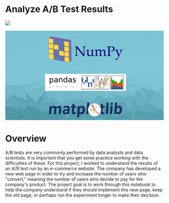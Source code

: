 # Analyze A/B Test Results
![](https://github.com/darraghmerrick/Udacity---Data-Analyst---Analyze-A-B-Test-Results/blob/main/ab-test-1-1.jpg)

![](https://github.com/darraghmerrick/Investigate-a-Dataset/blob/Udacity-Data-Analyst-NanoDegree/NumpyPandas.png)

# Overview

A/B tests are very commonly performed by data analysts and data scientists. 
It is important that you get some practice working with the difficulties of these.
For this project, I worked to understand the results of an A/B test run by an e-commerce website.
The company has developed a new web page in order to try and increase the number of users who "convert,"
meaning the number of users who decide to pay for the company's product. 
The project goal is to work through this notebook to help the company understand if they should implement this new page, keep the old page, 
or perhaps run the experiment longer to make their decision.
